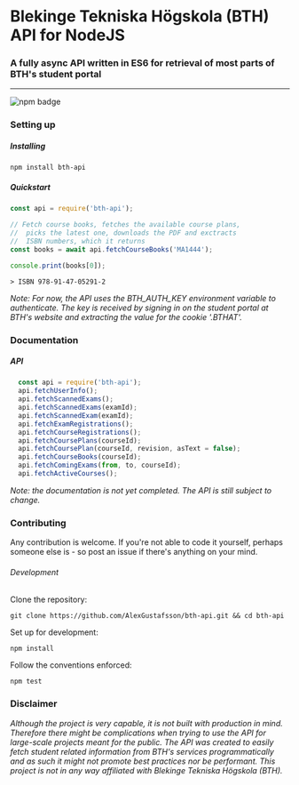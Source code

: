 # Blekinge Tekniska Högskola (BTH) API for NodeJS
### A fully async API written in ES6 for retrieval of most parts of BTH's student portal
***
![npm badge](https://img.shields.io/npm/v/bth-api.svg)

### Setting up

##### Installing

```
npm install bth-api
```

##### Quickstart

```JavaScript
const api = require('bth-api');

// Fetch course books, fetches the available course plans,
//  picks the latest one, downloads the PDF and exctracts
//  ISBN numbers, which it returns
const books = await api.fetchCourseBooks('MA1444');

console.print(books[0]);
```

```
> ISBN 978-91-47-05291-2
```

_Note: For now, the API uses the BTH_AUTH_KEY environment variable to authenticate. The key is received by signing in on the student portal at BTH's website and extracting the value for the cookie '.BTHAT'._

### Documentation

##### API

```JavaScript
  const api = require('bth-api');
  api.fetchUserInfo();
  api.fetchScannedExams();
  api.fetchScannedExams(examId);
  api.fetchScannedExam(examId);
  api.fetchExamRegistrations();
  api.fetchCourseRegistrations();
  api.fetchCoursePlans(courseId);
  api.fetchCoursePlan(courseId, revision, asText = false);
  api.fetchCourseBooks(courseId);
  api.fetchComingExams(from, to, courseId);
  api.fetchActiveCourses();
```

_Note: the documentation is not yet completed. The API is still subject to change._

### Contributing

Any contribution is welcome. If you're not able to code it yourself, perhaps someone else is - so post an issue if there's anything on your mind.

###### Development

Clone the repository:
```
git clone https://github.com/AlexGustafsson/bth-api.git && cd bth-api
```

Set up for development:
```
npm install
```

Follow the conventions enforced:
```
npm test
```

### Disclaimer

_Although the project is very capable, it is not built with production in mind. Therefore there might be complications when trying to use the API for large-scale projects meant for the public. The API was created to easily fetch student related information from BTH's services programmatically and as such it might not promote best practices nor be performant. This project is not in any way affiliated with Blekinge Tekniska Högskola (BTH)._
